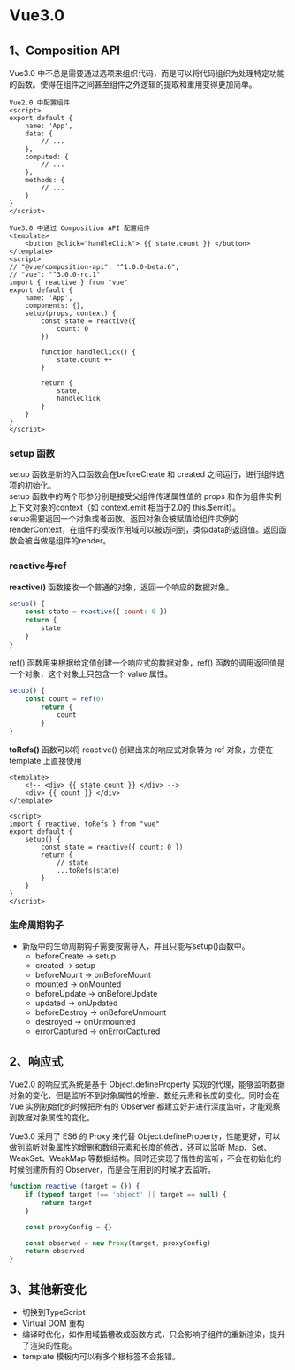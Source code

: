 # Vue3.0

## 1、Composition API
Vue3.0 中不总是需要通过选项来组织代码，而是可以将代码组织为处理特定功能的函数。使得在组件之间甚至组件之外逻辑的提取和重用变得更加简单。

```vue
Vue2.0 中配置组件
<script>
export default {
	name: 'App',
	data: {
	    // ...
	},
	computed: {
	    // ...
	},
	methods: {
	    // ...
	}
}
</script>

Vue3.0 中通过 Composition API 配置组件
<template>
	<button @click="handleClick"> {{ state.count }} </button>
</template>
<script>
// "@vue/composition-api": "^1.0.0-beta.6",  
// "vue": "^3.0.0-rc.1"
import { reactive } from "vue"
export default {
	name: 'App',
	components: {},
	setup(props, context) {
		const state = reactive({
			count: 0
		})  
	
		function handleClick() {
			state.count ++
		}

		return {
			state,
			handleClick
		}
	}
}
</script>
```

### setup 函数
setup 函数是新的入口函数会在beforeCreate 和 created 之间运行，进行组件选项的初始化。  
setup 函数中的两个形参分别是接受父组件传递属性值的 props 和作为组件实例上下文对象的context（如 context.emit 相当于2.0的 this.$emit）。  
setup需要返回一个对象或者函数。返回对象会被赋值给组件实例的renderContext，在组件的模板作用域可以被访问到，类似data的返回值。返回函数会被当做是组件的render。

### reactive与ref
**reactive()** 函数接收一个普通的对象，返回一个响应的数据对象。 

```javascript
setup() {
	const state = reactive({ count: 0 }) 
    return {
		state
	}
}
```
ref() 函数用来根据给定值创建一个响应式的数据对象，ref() 函数的调用返回值是一个对象，这个对象上只包含一个 value 属性。

```javascript
setup() {
    const count = ref(0)
        return {
            count
        }
}
```

**toRefs()** 函数可以将 reactive() 创建出来的响应式对象转为 ref 对象，方便在 template 上直接使用

```vue
<template>
	<!-- <div> {{ state.count }} </div> -->
	<div> {{ count }} </div>
</template>

<script>
import { reactive, toRefs } from "vue"
export default {
	setup() {
		const state = reactive({ count: 0 }) 
		return {
			// state
			...toRefs(state)
		}
	}
}
</script>
```

### 生命周期钩子
- 新版中的生命周期钩子需要按需导入，并且只能写setup()函数中。
	- beforeCreate -> setup
	- created -> setup
	- beforeMount -> onBeforeMount
	- mounted -> onMounted
	- beforeUpdate -> onBeforeUpdate
	- updated -> onUpdated
	- beforeDestroy -> onBeforeUnmount
	- destroyed -> onUnmounted
	- errorCaptured -> onErrorCaptured

## 2、响应式
Vue2.0 的响应式系统是基于 Object.defineProperty 实现的代理，能够监听数据对象的变化，但是监听不到对象属性的增删、数组元素和长度的变化。同时会在 Vue 实例初始化的时候把所有的 Observer 都建立好并进行深度监听，才能观察到数据对象属性的变化。

Vue3.0 采用了 ES6 的 Proxy 来代替 Object.defineProperty，性能更好，可以做到监听对象属性的增删和数组元素和长度的修改，还可以监听 Map、Set、WeakSet、WeakMap 等数据结构。同时还实现了惰性的监听，不会在初始化的时候创建所有的 Observer，而是会在用到的时候才去监听。

```javascript
function reactive (target = {}) {
	if (typeof target !== 'object' || target == null) {
		return target
	}

	const proxyConfig = {}

	const observed = new Proxy(target, proxyConfig)
	return observed
}
```

## 3、其他新变化
- 切换到TypeScript
- Virtual DOM 重构
- 编译时优化，如作用域插槽改成函数方式，只会影响子组件的重新渲染，提升了渲染的性能。
- template 模板内可以有多个根标签不会报错。